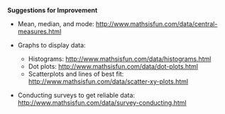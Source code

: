 **Suggestions for Improvement**

* Mean, median, and mode: http://www.mathsisfun.com/data/central-measures.html

* Graphs to display data:
	* Histograms: http://www.mathsisfun.com/data/histograms.html
	* Dot plots: http://www.mathsisfun.com/data/dot-plots.html
	* Scatterplots and lines of best fit:  http://www.mathsisfun.com/data/scatter-xy-plots.html

* Conducting surveys to get reliable data: http://www.mathsisfun.com/data/survey-conducting.html
